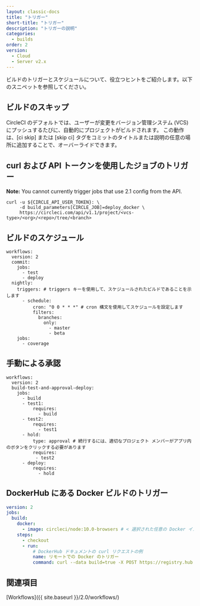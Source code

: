 ```yaml
---
layout: classic-docs
title: "トリガー"
short-title: "トリガー"
description: "トリガーの説明"
categories:
  - builds
order: 2
version:
  - Cloud
  - Server v2.x
---
```



ビルドのトリガーとスケジュールについて、役立つヒントをご紹介します。以下のスニペットを参照してください。

## ビルドのスキップ

CircleCI のデフォルトでは、ユーザーが変更をバージョン管理システム (VCS) にプッシュするたびに、自動的にプロジェクトがビルドされます。 この動作は、[ci skip] または [skip ci] タグをコミットのタイトルまたは説明の任意の場所に追加することで、オーバーライドできます。

## curl および API トークンを使用したジョブのトリガー

**Note:** You cannot currently trigger jobs that use 2.1 config from the API.

    curl -u ${CIRCLE_API_USER_TOKEN}: \
         -d build_parameters[CIRCLE_JOB]=deploy_docker \
         https://circleci.com/api/v1.1/project/<vcs-type>/<org>/<repo>/tree/<branch>
    

## ビルドのスケジュール

    workflows:
      version: 2
      commit:
        jobs:
          - test
          - deploy
      nightly:
        triggers: # triggers キーを使用して、スケジュールされたビルドであることを示します
          - schedule:
              cron: "0 0 * * *" # cron 構文を使用してスケジュールを設定します
              filters:
                branches:
                  only:
                    - master
                    - beta
        jobs:
          - coverage
    

## 手動による承認

    workflows:
      version: 2
      build-test-and-approval-deploy:
        jobs:
          - build
          - test1:
              requires:
                - build
          - test2:
              requires:
                - test1
          - hold:
              type: approval # 続行するには、適切なプロジェクト メンバーがアプリ内のボタンをクリックする必要があります
              requires:
               - test2
          - deploy:
              requires:
                - hold
    

## DockerHub にある Docker ビルドのトリガー

```yaml
version: 2
jobs:
  build:
    docker:
      - image: circleci/node:10.0-browsers # < 選択された任意の Docker イメージ
    steps:
      - checkout
      - run:
          # DockerHub ドキュメントの curl リクエストの例
          name: リモートでの Docker のトリガー
          command: curl --data build=true -X POST https://registry.hub.docker.com/u/svendowideit/testhook/trigger/be579c82-7c0e-11e4-81c4-0242ac110020/
```

## 関連項目

[Workflows]({{ site.baseurl }}/2.0/workflows/)